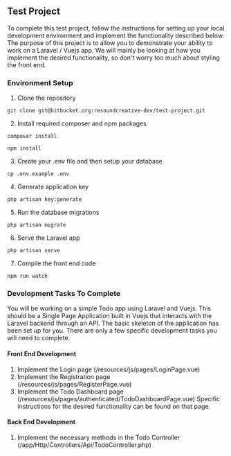 ## Test Project

To complete this test project, follow the instructions for setting up your local development environment and implement the functionality described below. The purpose of this project is to allow you to demonstrate your ability to work on a Laravel / Vuejs app. We will mainly be looking at how you implement the desired functionality, so don't worry too much about styling the front end.

### Environment Setup

1. Clone the repository
```
git clone git@bitbucket.org:resoundcreative-dev/test-project.git
```
2. Install required composer and npm packages
```
composer install

npm install
```
3. Create your .env file and then setup your database
```
cp .env.example .env
```
4. Generate application key
```
php artisan key:generate
```
5. Run the database migrations
```
php artisan migrate
```
6. Serve the Laravel app
```
php artisan serve
```
7. Compile the front end code
```
npm run watch
```
### Development Tasks To Complete

You will be working on a simple Todo app using Laravel and Vuejs. This should be a Single Page Application built in Vuejs that interacts with the Laravel backend through an API. The basic skeleton of the application has been set up for you. There are only a few specific development tasks you will need to complete.

#### Front End Development
1. Implement the Login page (/resources/js/pages/LoginPage.vue)
2. Implement the Registration page (/resources/js/pages/RegisterPage.vue)
3. Implement the Todo Dashboard page (/resources/js/pages/authenticated/TodoDashboardPage.vue) Specific instructions for the desired functionality can be found on that page.

#### Back End Development
1. Implement the necessary methods in the Todo Controller (/app/Http/Controllers/Api/TodoController.php)
